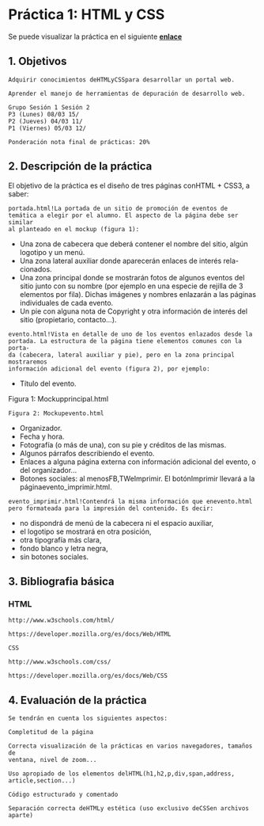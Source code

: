 # Práctica 1: HTML y CSS

Se puede visualizar la práctica en el siguiente [**enlace**](https://victorrubia.github.io/SIBW_UGR/P1/portada.html)

## 1. Objetivos

```
Adquirir conocimientos deHTMLyCSSpara desarrollar un portal web.
```
```
Aprender el manejo de herramientas de depuración de desarrollo web.
```
```
Grupo Sesión 1 Sesión 2
P3 (Lunes) 08/03 15/
P2 (Jueves) 04/03 11/
P1 (Viernes) 05/03 12/
```
```
Ponderación nota final de prácticas: 20%
```
## 2. Descripción de la práctica

El objetivo de la práctica es el diseño de tres páginas conHTML + CSS3, a
saber:

```
portada.html!La portada de un sitio de promoción de eventos de
temática a elegir por el alumno. El aspecto de la página debe ser similar
al planteado en el mockup (figura 1):
```
- Una zona de cabecera que deberá contener el nombre del sitio, algún
    logotipo y un menú.
- Una zona lateral auxiliar donde aparecerán enlaces de interés rela-
    cionados.
- Una zona principal donde se mostrarán fotos de algunos eventos del
    sitio junto con su nombre (por ejemplo en una especie de rejilla de
    3 elementos por fila). Dichas imágenes y nombres enlazarán a las
    páginas individuales de cada evento.
- Un pie con alguna nota de Copyright y otra información de interés
    del sitio (propietario, contacto...).

```
evento.html!Vista en detalle de uno de los eventos enlazados desde la
portada. La estructura de la página tiene elementos comunes con la porta-
da (cabecera, lateral auxiliar y pie), pero en la zona principal mostraremos
información adicional del evento (figura 2), por ejemplo:
```
- Título del evento.


Figura 1: Mockupprincipal.html

```
Figura 2: Mockupevento.html
```

- Organizador.
- Fecha y hora.
- Fotografía (o más de una), con su pie y créditos de las mismas.
- Algunos párrafos describiendo el evento.
- Enlaces a alguna página externa con información adicional del evento,
    o del organizador...
- Botones sociales: al menosFB,TWeImprimir. El botónImprimir
    llevará a la páginaevento_imprimir.html.

```
evento_imprimir.html!Contendrá la misma información que enevento.html
pero formateada para la impresión del contenido. Es decir:
```
- no dispondrá de menú de la cabecera ni el espacio auxiliar,
- el logotipo se mostrará en otra posición,
- otra tipografía más clara,
- fondo blanco y letra negra,
- sin botones sociales.

## 3. Bibliografia básica

### HTML

```
http://www.w3schools.com/html/
```
```
https://developer.mozilla.org/es/docs/Web/HTML
```
```
CSS
```
```
http://www.w3schools.com/css/
```
```
https://developer.mozilla.org/es/docs/Web/CSS
```
## 4. Evaluación de la práctica

```
Se tendrán en cuenta los siguientes aspectos:
```
```
Completitud de la página
```
```
Correcta visualización de la prácticas en varios navegadores, tamaños de
ventana, nivel de zoom...
```
```
Uso apropiado de los elementos delHTML(h1,h2,p,div,span,address,
article,section...)
```
```
Código estructurado y comentado
```
```
Separación correcta deHTMLy estética (uso exclusivo deCSSen archivos
aparte)
```

